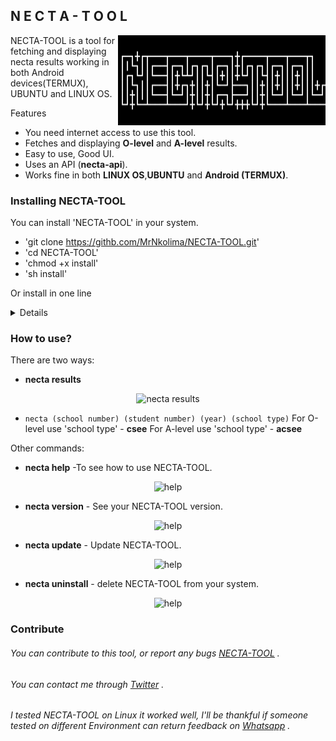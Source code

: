 ##   N E C T A - T O O L
<img src="./img/logo.png" align="right"
  alt="NECTA-TOOL logo by Isack Nkolima" width="332">

NECTA-TOOL is a tool for fetching and displaying necta results working in both Android devices(TERMUX), UBUNTU and LINUX OS.

Features
 * You need internet access to use this tool.
 * Fetches and displaying **O-level** and **A-level** results.
 * Easy to use, Good UI.
 * Uses an API (**necta-api**).
 * Works fine in both **LINUX OS**,**UBUNTU** and **Android (TERMUX)**.
 
### Installing NECTA-TOOL

You can install 'NECTA-TOOL' in your system.

 * 'git clone https://githb.com/MrNkolima/NECTA-TOOL.git'
 * 'cd NECTA-TOOL'
 * 'chmod +x install'
 * 'sh install'

Or install in one line
<details>

``` git clone https://github/MrNkolima/NECTA-TOOL.git && cd NECTA-TOOL && chmod +x install && sh install ```

</details>

### How to use?

There are two ways:

* **necta results**
<p align="center">
  <img src="./img/results.png" alt="necta results" >
</p>

* ```necta (school number) (student number) (year) (school type)```
    For O-level use 'school type' - **csee**
    For A-level use 'school type' - **acsee**

Other commands:

* **necta help** -To see how to use NECTA-TOOL.
<p align="center">
  <img src="./img/help.png" alt="help">
</p>

* **necta version** - See your NECTA-TOOL version.
<p align="center">
  <img src="./img/version.png" alt="help">
</p>

* **necta update** - Update NECTA-TOOL.
<p align="center">
  <img src="./img/update.png" alt="help">
</p>

* **necta uninstall** - delete NECTA-TOOL from your system.
<p align="center">
  <img src="./img/uninstall.png" alt="help">
</p>


### Contribute

###### You can contribute to this tool, or report any bugs [NECTA-TOOL](https://github.com/MrNkolima/NECTA-TOOL) .
###### You can contact me through [Twitter](https://twitter.com/isack_nkolima?s=09) .

###### I tested NECTA-TOOL on Linux it worked well, I'll be thankful if someone tested on different Environment can return feedback on [Whatsapp](https://wa.me/?255673182989) .
